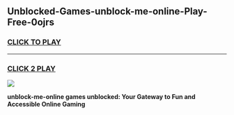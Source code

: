 
## Unblocked-Games-unblock-me-online-Play-Free-0ojrs
<h3>
<a href="https://premium76.site?title=unblock-me-online&ref=23A">CLICK TO PLAY</a></h3>
<hr>

<h3>
<a href="https://premium76.site?title=unblock-me-online&ref=23A">CLICK 2 PLAY</a>
  
</h3>

<a href="https://premium76.site?title=unblock-me-online&ref=23A"><img src="https://clearcache.store/games.png"></a>


**unblock-me-online games unblocked: Your Gateway to Fun and Accessible Online Gaming**
